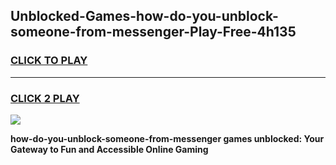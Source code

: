 
## Unblocked-Games-how-do-you-unblock-someone-from-messenger-Play-Free-4h135
<h3>
<a href="https://premium76.site?title=how-do-you-unblock-someone-from-messenger&ref=12A">CLICK TO PLAY</a></h3>
<hr>

<h3>
<a href="https://premium76.site?title=how-do-you-unblock-someone-from-messenger&ref=12A">CLICK 2 PLAY</a>
  
</h3>

<a href="https://premium76.site?title=how-do-you-unblock-someone-from-messenger&ref=12A"><img src="https://clearcache.store/games.png"></a>


**how-do-you-unblock-someone-from-messenger games unblocked: Your Gateway to Fun and Accessible Online Gaming**
